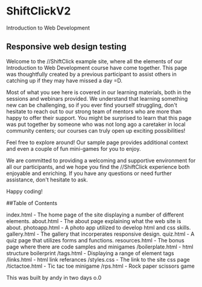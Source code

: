 # ShiftClickV2

Introduction to Web Development

## Responsive web design testing

Welcome to the //ShiftClick example site, where all the elements of our Introduction to Web Development course have come together. This page was thoughtfully created by a previous participant to assist others in catching up if they may have missed a day =D.

Most of what you see here is covered in our learning materials, both in the sessions and webinars provided. We understand that learning something new can be challenging, so if you ever find yourself struggling, don't hesitate to reach out to our strong team of mentors who are more than happy to offer their support. You might be surprised to learn that this page was put together by someone who was not long ago a caretaker in local community centers; our courses can truly open up exciting possibilities!

Feel free to explore around! Our sample page provides additional context and even a couple of fun mini-games for you to enjoy.

We are committed to providing a welcoming and supportive environment for all our participants, and we hope you find the //ShiftClick experience both enjoyable and enriching. If you have any questions or need further assistance, don't hesitate to ask. 

Happy coding!

##Table of Contents

index.html - The home page of the site displaying a number of different elements.
about.html - The about page explaining what the web site is about.
photoapp.html - A photo app utilized to develop html and css skills.
gallery.html - The gallery that incorperates responsive design.
quiz.html - A quiz page that utilizes forms and functions.
resources.html - The bonus page where there are code samples and minigames
    /boilerplate.html - html structure boilerprint
    /tags.html - Displaying a range of element tags
    /links.html - html link referances
    /styles.css - The link to the site css page
    /tictactoe.html - Tic tac toe minigame
    /rps.html - Rock paper scissors game




















































































































































This was built by andy in two days o.0